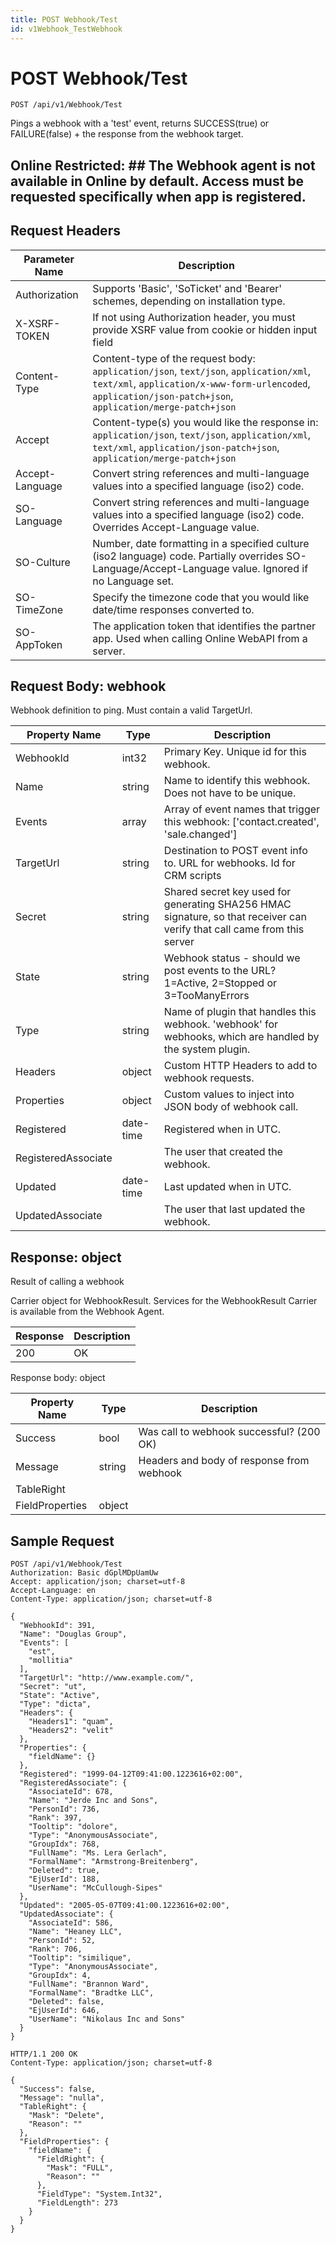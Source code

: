 ```yaml
---
title: POST Webhook/Test
id: v1Webhook_TestWebhook
---
```


# POST Webhook/Test

```http
POST /api/v1/Webhook/Test
```

Pings a webhook with a 'test' event, returns SUCCESS(true) or FAILURE(false) + the response from the webhook target.



## Online Restricted: ## The Webhook agent is not available in Online by default. Access must be requested specifically when app is registered.






## Request Headers

| Parameter Name | Description |
|----------------|-------------|
| Authorization  | Supports 'Basic', 'SoTicket' and 'Bearer' schemes, depending on installation type. |
| X-XSRF-TOKEN   | If not using Authorization header, you must provide XSRF value from cookie or hidden input field |
| Content-Type | Content-type of the request body: `application/json`, `text/json`, `application/xml`, `text/xml`, `application/x-www-form-urlencoded`, `application/json-patch+json`, `application/merge-patch+json` |
| Accept         | Content-type(s) you would like the response in: `application/json`, `text/json`, `application/xml`, `text/xml`, `application/json-patch+json`, `application/merge-patch+json` |
| Accept-Language | Convert string references and multi-language values into a specified language (iso2) code. |
| SO-Language | Convert string references and multi-language values into a specified language (iso2) code. Overrides Accept-Language value. |
| SO-Culture | Number, date formatting in a specified culture (iso2 language) code. Partially overrides SO-Language/Accept-Language value. Ignored if no Language set. |
| SO-TimeZone | Specify the timezone code that you would like date/time responses converted to. |
| SO-AppToken | The application token that identifies the partner app. Used when calling Online WebAPI from a server. |

## Request Body: webhook  

Webhook definition to ping. Must contain a valid TargetUrl. 

| Property Name | Type |  Description |
|----------------|------|--------------|
| WebhookId | int32 | Primary Key. Unique id for this webhook. |
| Name | string | Name to identify this webhook. Does not have to be unique. |
| Events | array | Array of event names that trigger this webhook: ['contact.created', 'sale.changed'] |
| TargetUrl | string | Destination to POST event info to. URL for webhooks. Id for CRM scripts |
| Secret | string | Shared secret key used for generating SHA256 HMAC signature, so that receiver can verify that call came from this server |
| State | string | Webhook status - should we post events to the URL? 1=Active, 2=Stopped or 3=TooManyErrors |
| Type | string | Name of plugin that handles this webhook. 'webhook' for webhooks, which are handled by the system plugin. |
| Headers | object | Custom HTTP Headers to add to webhook requests. |
| Properties | object | Custom values to inject into JSON body of webhook call. |
| Registered | date-time | Registered when  in UTC. |
| RegisteredAssociate |  | The user that created the webhook. |
| Updated | date-time | Last updated when  in UTC. |
| UpdatedAssociate |  | The user that last updated the webhook. |


## Response: object

Result of calling a webhook



Carrier object for WebhookResult.
Services for the WebhookResult Carrier is available from the <see cref="T:SuperOffice.CRM.Services.IWebhookAgent">Webhook Agent</see>.

| Response | Description |
|----------------|-------------|
| 200 | OK |

Response body: object

| Property Name | Type |  Description |
|----------------|------|--------------|
| Success | bool | Was call to webhook successful? (200 OK) |
| Message | string | Headers and body of response from webhook |
| TableRight |  |  |
| FieldProperties | object |  |

## Sample Request

```http!
POST /api/v1/Webhook/Test
Authorization: Basic dGplMDpUamUw
Accept: application/json; charset=utf-8
Accept-Language: en
Content-Type: application/json; charset=utf-8

{
  "WebhookId": 391,
  "Name": "Douglas Group",
  "Events": [
    "est",
    "mollitia"
  ],
  "TargetUrl": "http://www.example.com/",
  "Secret": "ut",
  "State": "Active",
  "Type": "dicta",
  "Headers": {
    "Headers1": "quam",
    "Headers2": "velit"
  },
  "Properties": {
    "fieldName": {}
  },
  "Registered": "1999-04-12T09:41:00.1223616+02:00",
  "RegisteredAssociate": {
    "AssociateId": 678,
    "Name": "Jerde Inc and Sons",
    "PersonId": 736,
    "Rank": 397,
    "Tooltip": "dolore",
    "Type": "AnonymousAssociate",
    "GroupIdx": 768,
    "FullName": "Ms. Lera Gerlach",
    "FormalName": "Armstrong-Breitenberg",
    "Deleted": true,
    "EjUserId": 188,
    "UserName": "McCullough-Sipes"
  },
  "Updated": "2005-05-07T09:41:00.1223616+02:00",
  "UpdatedAssociate": {
    "AssociateId": 586,
    "Name": "Heaney LLC",
    "PersonId": 52,
    "Rank": 706,
    "Tooltip": "similique",
    "Type": "AnonymousAssociate",
    "GroupIdx": 4,
    "FullName": "Brannon Ward",
    "FormalName": "Bradtke LLC",
    "Deleted": false,
    "EjUserId": 646,
    "UserName": "Nikolaus Inc and Sons"
  }
}
```

```http_
HTTP/1.1 200 OK
Content-Type: application/json; charset=utf-8

{
  "Success": false,
  "Message": "nulla",
  "TableRight": {
    "Mask": "Delete",
    "Reason": ""
  },
  "FieldProperties": {
    "fieldName": {
      "FieldRight": {
        "Mask": "FULL",
        "Reason": ""
      },
      "FieldType": "System.Int32",
      "FieldLength": 273
    }
  }
}
```